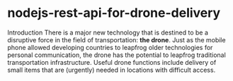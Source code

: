 # nodejs-rest-api-for-drone-delivery
Introduction  There is a major new technology that is destined to be a disruptive force in the field of transportation: **the drone**. Just as the mobile phone allowed developing countries to leapfrog older technologies for personal communication, the drone has the potential to leapfrog traditional transportation infrastructure.  Useful drone functions include delivery of small items that are (urgently) needed in locations with difficult access.
